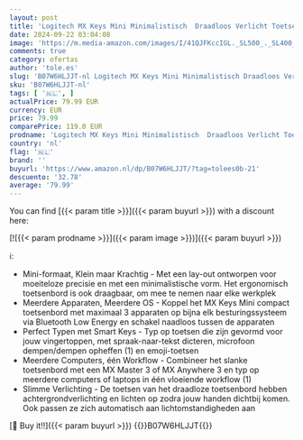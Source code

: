 ```yaml
---
layout: post
title: 'Logitech MX Keys Mini Minimalistisch  Draadloos Verlicht Toetsenbord  Compact  Bluetooth  USB-C  Compatibel met Apple macOS  iOS  Windows  Linux  Android  Metalen Constructie - Donkergrijs'
date: 2024-09-22 03:04:08
image: 'https://m.media-amazon.com/images/I/41QJFKccIGL._SL500_._SL400_.jpg'
comments: true
category: ofertas
author: 'tole.es'
slug: 'B07W6HLJJT-nl Logitech MX Keys Mini Minimalistisch Draadloos Verlicht...'
sku: 'B07W6HLJJT-nl'
tags: [ '🇳🇱', ]
actualPrice: 79.99 EUR
currency: EUR
price: 79.99
comparePrice: 119.0 EUR
prodname: 'Logitech MX Keys Mini Minimalistisch  Draadloos Verlicht Toetsenbord  Compact  Bluetooth  USB-C  Compatibel met Apple macOS  iOS  Windows  Linux  Android  Metalen Constructie - Donkergrijs'
country: 'nl'
flag: '🇳🇱'
brand: ''
buyurl: 'https://www.amazon.nl/dp/B07W6HLJJT/?tag=tolees0b-21'
descuento: '32.78'
average: '79.99'
---
```


You can find [{{< param title >}}]({{< param buyurl >}}) with a discount here:

[![{{< param prodname >}}]({{< param image >}})]({{< param buyurl >}})

ℹ️:

- Mini-formaat, Klein maar Krachtig - Met een lay-out ontworpen voor moeiteloze precisie en met een minimalistische vorm. Het ergonomisch toetsenbord is ook draagbaar, om mee te nemen naar elke werkplek
- Meerdere Apparaten, Meerdere OS - Koppel het MX Keys Mini compact toetsenbord met maximaal 3 apparaten op bijna elk besturingssysteem via Bluetooth Low Energy en schakel naadloos tussen de apparaten
- Perfect Typen met Smart Keys - Typ op toetsen die zijn gevormd voor jouw vingertoppen, met spraak-naar-tekst dicteren, microfoon dempen/dempen opheffen (1) en emoji-toetsen
- Meerdere Computers, één Workflow - Combineer het slanke toetsenbord met een MX Master 3 of MX Anywhere 3 en typ op meerdere computers of laptops in één vloeiende workflow (1)
- Slimme Verlichting - De toetsen van het draadloze toetsenbord hebben achtergrondverlichting en lichten op zodra jouw handen dichtbij komen. Ook passen ze zich automatisch aan lichtomstandigheden aan

[🛒 Buy it!!]({{< param buyurl >}})
{{<world>}}B07W6HLJJT{{</world>}}
